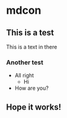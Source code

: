 # mdcon

## This is a test
This is a text in there

### Another test
- All right
    - Hi
- How are you?

## Hope it works!
